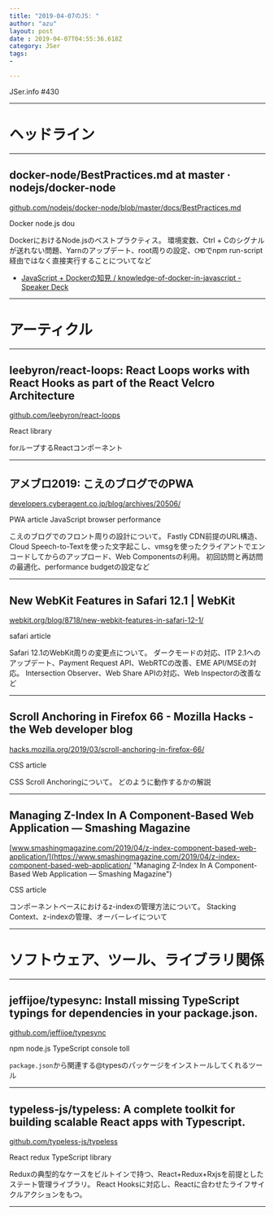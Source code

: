 ```yaml
---
title: "2019-04-07のJS: "
author: "azu"
layout: post
date : 2019-04-07T04:55:36.618Z
category: JSer
tags:
-

---
```


JSer.info #430

----

<h1 class="site-genre">ヘッドライン</h1>

----

## docker-node/BestPractices.md at master · nodejs/docker-node
[github.com/nodejs/docker-node/blob/master/docs/BestPractices.md](https://github.com/nodejs/docker-node/blob/master/docs/BestPractices.md "docker-node/BestPractices.md at master · nodejs/docker-node")
<p class="jser-tags jser-tag-icon"><span class="jser-tag">Docker</span> <span class="jser-tag">node.js</span> <span class="jser-tag">dou</span></p>

DockerにおけるNode.jsのベストプラクティス。 
環境変数、Ctrl + Cのシグナルが送れない問題、Yarnのアップデート、root周りの設定、`CMD`でnpm run-script経由ではなく直接実行することについてなど

- [JavaScript + Dockerの知見 / knowledge-of-docker-in-javascript - Speaker Deck](https://speakerdeck.com/odanado "JavaScript + Dockerの知見 / knowledge-of-docker-in-javascript - Speaker Deck")

----
<h1 class="site-genre">アーティクル</h1>

----

## leebyron/react-loops: React Loops works with React Hooks as part of the React Velcro Architecture
[github.com/leebyron/react-loops](https://github.com/leebyron/react-loops "leebyron/react-loops: React Loops works with React Hooks as part of the React Velcro Architecture")
<p class="jser-tags jser-tag-icon"><span class="jser-tag">React</span> <span class="jser-tag">library</span></p>

forループするReactコンポーネント


----

## アメブロ2019: こえのブログでのPWA
[developers.cyberagent.co.jp/blog/archives/20506/](https://developers.cyberagent.co.jp/blog/archives/20506/ "アメブロ2019: こえのブログでのPWA")
<p class="jser-tags jser-tag-icon"><span class="jser-tag">PWA</span> <span class="jser-tag">article</span> <span class="jser-tag">JavaScript</span> <span class="jser-tag">browser</span> <span class="jser-tag">performance</span></p>

こえのブログでのフロント周りの設計について。
Fastly CDN前提のURL構造、Cloud Speech-to-Textを使った文字起こし、vmsgを使ったクライアントでエンコードしてからのアップロード、Web Componentsの利用。
初回訪問と再訪問の最適化、performance budgetの設定など


----

## New WebKit Features in Safari 12.1 | WebKit
[webkit.org/blog/8718/new-webkit-features-in-safari-12-1/](https://webkit.org/blog/8718/new-webkit-features-in-safari-12-1/ "New WebKit Features in Safari 12.1 | WebKit")
<p class="jser-tags jser-tag-icon"><span class="jser-tag">safari</span> <span class="jser-tag">article</span></p>

Safari 12.1のWebKit周りの変更点について。
ダークモードの対応、ITP 2.1へのアップデート、Payment Request API、WebRTCの改善、EME API/MSEの対応。
Intersection Observer、Web Share APIの対応、Web Inspectorの改善など


----

## Scroll Anchoring in Firefox 66 - Mozilla Hacks - the Web developer blog
[hacks.mozilla.org/2019/03/scroll-anchoring-in-firefox-66/](https://hacks.mozilla.org/2019/03/scroll-anchoring-in-firefox-66/ "Scroll Anchoring in Firefox 66 - Mozilla Hacks - the Web developer blog")
<p class="jser-tags jser-tag-icon"><span class="jser-tag">CSS</span> <span class="jser-tag">article</span></p>

CSS Scroll Anchoringについて。
どのように動作するかの解説


----

## Managing Z-Index In A Component-Based Web Application — Smashing Magazine
[www.smashingmagazine.com/2019/04/z-index-component-based-web-application/](https://www.smashingmagazine.com/2019/04/z-index-component-based-web-application/ "Managing Z-Index In A Component-Based Web Application — Smashing Magazine")
<p class="jser-tags jser-tag-icon"><span class="jser-tag">CSS</span> <span class="jser-tag">article</span></p>

コンポーネントベースにおけるz-indexの管理方法について。
Stacking Context、z-indexの管理、オーバーレイについて


----
<h1 class="site-genre">ソフトウェア、ツール、ライブラリ関係</h1>

----

## jeffijoe/typesync: Install missing TypeScript typings for dependencies in your package.json.
[github.com/jeffijoe/typesync](https://github.com/jeffijoe/typesync "jeffijoe/typesync: Install missing TypeScript typings for dependencies in your package.json.")
<p class="jser-tags jser-tag-icon"><span class="jser-tag">npm</span> <span class="jser-tag">node.js</span> <span class="jser-tag">TypeScript</span> <span class="jser-tag">console</span> <span class="jser-tag">toll</span></p>

`package.json`から関連する@typesのパッケージをインストールしてくれるツール


----

## typeless-js/typeless: A complete toolkit for building scalable React apps with Typescript.
[github.com/typeless-js/typeless](https://github.com/typeless-js/typeless "typeless-js/typeless: A complete toolkit for building scalable React apps with Typescript.")
<p class="jser-tags jser-tag-icon"><span class="jser-tag">React</span> <span class="jser-tag">redux</span> <span class="jser-tag">TypeScript</span> <span class="jser-tag">library</span></p>

Reduxの典型的なケースをビルトインで持つ、React+Redux+Rxjsを前提としたステート管理ライブラリ。
React Hooksに対応し、Reactに合わせたライフサイクルアクションをもつ。


----
